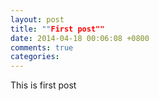 ```yaml
---
layout: post
title: ""First post""
date: 2014-04-18 00:06:08 +0800
comments: true
categories: 
---
```

This is first post
